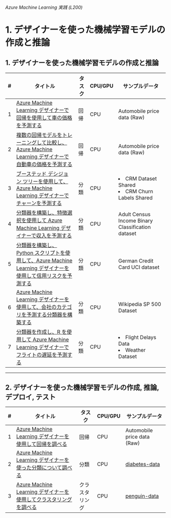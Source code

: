 ###### Azure Machine Learning 実践 (L200)

# 1. デザイナーを使った機械学習モデルの作成と推論

## 1. デザイナーを使った機械学習モデルの作成と推論

| # | タイトル | タスク | CPU/GPU | サンプルデータ |
| ---:| --- | --- | --- | --- |
| 1 | [Azure Machine Learning デザイナーで回帰を使用して車の価格を予測する](1-1_AzureMachineLearningデザイナーで回帰を使用して車の価格を予測する.md) | 回帰 | CPU | Automobile price data (Raw) | https://github.com/k14i-Azure/MachineLearningDesigner_ja-jp/blob/master/articles/samples/regression-automobile-price-prediction-basic.md | 4 | Regression - Automobile Price Prediction (Basic) |
| 2 | [複数の回帰モデルをトレーニングして比較し、Azure Machine Learning デザイナーで自動車の価格を予測する](1-2_複数の回帰モデルをトレーニングして比較しAzureMachineLearningデザイナーで自動車の価格を予測する.md) | 回帰 | CPU | Automobile price data (Raw) | https://github.com/k14i-Azure/MachineLearningDesigner_ja-jp/blob/master/articles/samples/regression-automobile-price-prediction-compare-algorithms.md | 5 | Regression - Automobile Price Prediction (Advanced) |
| 3 | [ブーステッド デシジョン ツリーを使用して、Azure Machine Learning デザイナーでチャーンを予測する](1-3_ブーステッドデシジョンツリーを使用してAzureMachineLearningデザイナーでチャーンを予測する.md) | 分類 | CPU | <li>CRM Dataset Shared<li>CRM Churn Labels Shared | https://github.com/k14i-Azure/MachineLearningDesigner_ja-jp/blob/master/articles/samples/binary-classification-customer-relationship-prediction.md | 8 | Binary Classification - Customer Relationship Prediction |
| 4 | [分類器を構築し、特徴選択を使用して Azure Machine Learning デザイナーで収入を予測する](1-4_分類器を構築し特徴選択を使用してAzureMachineLearningデザイナーで収入を予測する.md) | 分類 | CPU | Adult Census Income Binary Classification dataset | https://github.com/k14i-Azure/MachineLearningDesigner_ja-jp/blob/master/articles/samples/binary-classification-feature-selection-income-prediction.md | 6 | Binary Classification with Feature Selection - Income Prediction |
| 5 | [分類器を構築し、Python スクリプトを使用して、Azure Machine Learning デザイナーを使用して信用リスクを予測する](1-5_分類器を構築しPythonスクリプトを使用してAzureMachineLearningデザイナーを使用して信用リスクを予測する.md) | 分類 | CPU | German Credit Card UCI dataset | https://github.com/k14i-Azure/MachineLearningDesigner_ja-jp/blob/master/articles/samples/binary-classification-python-credit-prediction.md | 7 | Binary Classification with custom Python script - Credit Risk Prediction |
| 6 | [Azure Machine Learning デザイナーを使用して、会社のカテゴリを予測する分類器を構築する](1-6_AzureMachineLearningデザイナーを使用して会社のカテゴリを予測する分類器を構築する.md) | 分類 | CPU | Wikipedia SP 500 Dataset | https://github.com/k14i-Azure/MachineLearningDesigner_ja-jp/blob/master/articles/samples/text-classification-wiki.md | 10 | Text Classification - Wikipedia SP 500 Dataset |
| 7 | [分類器を作成し、R を使用して Azure Machine Learning デザイナーでフライトの遅延を予測する](1-7_分類器を作成しRを使用してAzureMachineLearningデザイナーでフライトの遅延を予測する.md) | 分類 | CPU | <li>Flight Delays Data<li>Weather Dataset | https://github.com/k14i-Azure/MachineLearningDesigner_ja-jp/blob/master/articles/samples/r-script-flight-delay-prediction.md | 9 | Use custom R script - Flight Delay Prediction |


---


## 2. デザイナーを使った機械学習モデルの作成, 推論, デプロイ, テスト

| # | タイトル | タスク | CPU/GPU | サンプルデータ |
| ---:| --- | --- | --- | --- |
| 1 | [Azure Machine Learning デザイナーを使用して回帰を調べる](2-1_AzureMachineLearningデザイナーを使用して回帰を調べる.md) | 回帰 | CPU | Automobile price data (Raw) | <li>日本語: https://github.com/MicrosoftLearning/AI-900-AIFundamentals.ja-JP/blob/main/instructions/02a-create-regression-model.md<li>English: https://microsoftlearning.github.io/AI-900-AIFundamentals/instructions/02a-create-regression-model.html | 4 | Regression - Automobile Price Prediction (Basic) |
| 2 | [Azure Machine Learning デザイナーを使った分類について調べる](2-2_AzureMachineLearningデザイナーを使った分類について調べる.md) | 分類 | CPU | [diabetes-data](https://microsoftlearning.github.io/AI-900-AIFundamentals/instructions/02b-create-classification-model.html) | <li>日本語: https://github.com/MicrosoftLearning/AI-900-AIFundamentals.ja-JP/blob/main/instructions/02b-create-classification-model.md<li>English: https://microsoftlearning.github.io/AI-900-AIFundamentals/instructions/02b-create-classification-model.html | - | - |
| 3 | [Azure Machine Learning デザイナーを使用してクラスタリングを調べる](2-3_AzureMachineLearningデザイナーを使用してクラスタリングを調べる.md) | クラスタリング | CPU | [penguin-data](https://aka.ms/penguin-data) | <li>日本語: https://github.com/MicrosoftLearning/AI-900-AIFundamentals.ja-JP/blob/main/instructions/02c-create-clustering-model.md<li>English: https://microsoftlearning.github.io/AI-900-AIFundamentals/instructions/02c-create-clustering-model.html | - | - |
